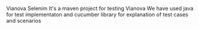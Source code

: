 Vianova Selenim
It's a maven project for testing Vianova
We have used java for test implementaton and cucumber library for explanation of test cases and scenarios
